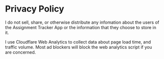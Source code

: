 # Privacy Policy

I do not sell, share, or otherwise distribute any infomation about the users of the Assignment Tracker App or the information that they choose to store in it.

I use Cloudflare Web Analytics to collect data about page load time, and traffic volume. Most ad blockers will block the web analytics script if you are concerned.

